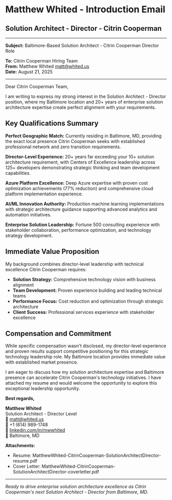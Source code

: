 # Matthew Whited - Introduction Email
## Solution Architect - Director - Citrin Cooperman

---

**Subject:** Baltimore-Based Solution Architect - Citrin Cooperman Director Role

**To:** Citrin Cooperman Hiring Team  
**From:** Matthew Whited <matt@whited.us>  
**Date:** August 21, 2025

---

Dear Citrin Cooperman Team,

I am writing to express my strong interest in the Solution Architect - Director position, where my Baltimore location and 20+ years of enterprise solution architecture expertise create perfect alignment with your requirements.

## Key Qualifications Summary

**Perfect Geographic Match:** Currently residing in Baltimore, MD, providing the exact local presence Citrin Cooperman seeks with established professional network and zero transition requirements.

**Director-Level Experience:** 20+ years far exceeding your 10+ solution architecture requirement, with Centers of Excellence leadership across 125+ developers demonstrating strategic thinking and team development capabilities.

**Azure Platform Excellence:** Deep Azure expertise with proven cost optimization achievements (77% reduction) and comprehensive cloud platform implementation experience.

**AI/ML Innovation Authority:** Production machine learning implementations with strategic architecture guidance supporting advanced analytics and automation initiatives.

**Enterprise Solution Leadership:** Fortune 500 consulting experience with stakeholder collaboration, performance optimization, and technology strategy development.

## Immediate Value Proposition

My background combines director-level leadership with technical excellence Citrin Cooperman requires:

- **Solution Strategy:** Comprehensive technology vision with business alignment
- **Team Development:** Proven experience building and leading technical teams
- **Performance Focus:** Cost reduction and optimization through strategic architecture
- **Client Success:** Professional services experience with stakeholder excellence

## Compensation and Commitment

While specific compensation wasn't disclosed, my director-level experience and proven results support competitive positioning for this strategic technology leadership role. My Baltimore location provides immediate value with established market presence.

I am eager to discuss how my solution architecture expertise and Baltimore presence can accelerate Citrin Cooperman's technology initiatives. I have attached my resume and would welcome the opportunity to explore this exceptional leadership opportunity.

**Best regards,**

**Matthew Whited**  
Solution Architect - Director Level  
📧 matt@whited.us  
📱 +1 (614) 989-1748  
🔗 [linkedin.com/in/mwwhited](https://www.linkedin.com/in/mwwhited/)  
📍 Baltimore, MD

**Attachments:**
- Resume: MatthewWhited-CitrinCooperman-SolutionArchitectDirector-resume.pdf
- Cover Letter: MatthewWhited-CitrinCooperman-SolutionArchitectDirector-coverletter.pdf

---

*Ready to drive enterprise solution architecture excellence as Citrin Cooperman's next Solution Architect - Director from Baltimore, MD.*